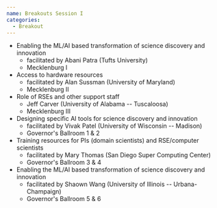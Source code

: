 ```yaml
---
name: Breakouts Session I
categories:
  - Breakout
---
```



- Enabling the ML/AI based transformation of science discovery and innovation 
  - facilitated by Abani Patra (Tufts University)
  - Mecklenburg I
- Access to hardware resources
  - facilitated by Alan Sussman (University of Maryland)
  - Mecklenburg II
- Role of RSEs and other support staff
  - Jeff Carver (University of Alabama -- Tuscaloosa)
  - Mecklenburg III
- Designing specific AI tools for science discovery and innovation
  - facilitated by Vivak Patel (University of Wisconsin -- Madison)
  - Governor's Ballroom 1 & 2
- Training resources for PIs (domain scientists) and RSE/computer scientists
  - facilitated by Mary Thomas (San Diego Super Computing Center)
  - Governor's Ballroom 3 & 4
- Enabling the ML/AI based transformation of science discovery and innovation
  - facilitated by Shaown Wang (University of Illinois -- Urbana-Champaign)
  - Governor's Ballroom 5 & 6